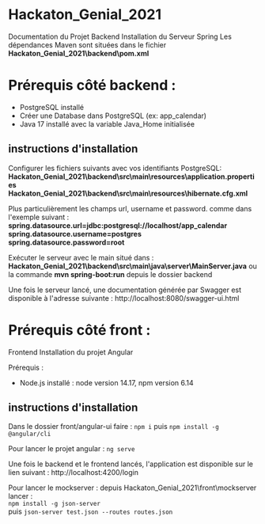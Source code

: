 # Hackaton_Genial_2021
Documentation du Projet 
Backend Installation du Serveur Spring
Les dépendances Maven sont situées dans le fichier **Hackaton_Genial_2021\backend\pom.xml**

# Prérequis côté backend :
- PostgreSQL installé
- Créer une Database dans PostgreSQL (ex: app_calendar)
- Java 17 installé avec la variable Java_Home initialisée

 ## instructions d'installation
Configurer les fichiers suivants avec vos identifiants PostgreSQL: <br>
**Hackaton_Genial_2021\backend\src\main\resources\application.properties** <br>
**Hackaton_Genial_2021\backend\src\main\resources\hibernate.cfg.xml**

Plus particulièrement les champs url, username et password.
comme dans l'exemple suivant :
**spring.datasource.url=jdbc:postgresql://localhost/app_calendar** <br>
**spring.datasource.username=postgres**<br>
**spring.datasource.password=root**<br>


Exécuter le serveur avec le main situé dans : <br>
**Hackaton_Genial_2021\backend\src\main\java\server\MainServer.java**
ou la commande **mvn spring-boot:run** depuis le dossier backend

Une fois le serveur lancé, une documentation générée par Swagger est disponible à l'adresse suivante : 
http://localhost:8080/swagger-ui.html

# Prérequis côté front :

Frontend Installation du projet Angular

Prérequis :
  - Node.js installé : node version 14.17, npm version 6.14

 ## instructions d'installation
Dans le dossier front/angular-ui faire :
`npm i` puis `npm install -g @angular/cli`

Pour lancer le projet angular :
`ng serve`

Une fois le backend et le frontend lancés, l'application est disponible sur le lien suivant : 
http://localhost:4200/login


Pour lancer le mockserver :
depuis Hackaton_Genial_2021\front\mockserver lancer :<br>
`npm install -g json-server` <br>
puis `json-server test.json --routes routes.json`

